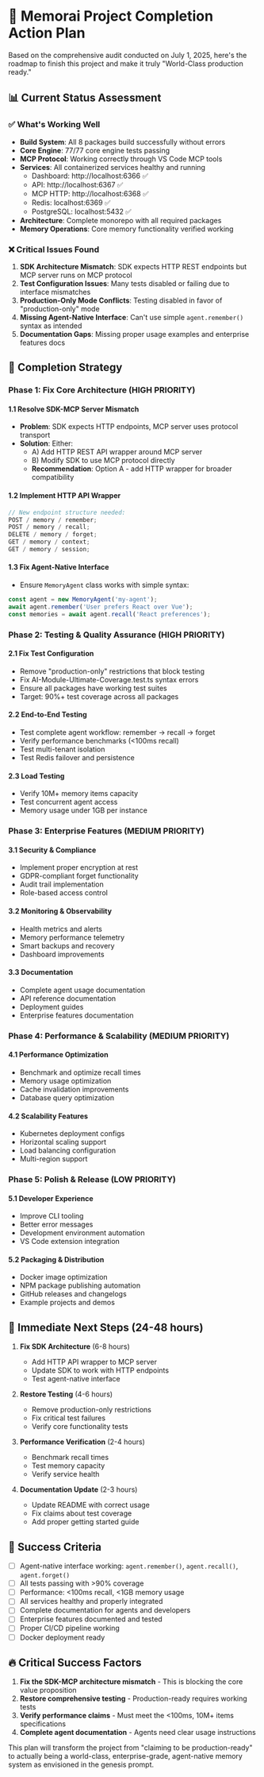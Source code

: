 # 🎯 Memorai Project Completion Action Plan

Based on the comprehensive audit conducted on July 1, 2025, here's the roadmap to finish this project and make it truly "World-Class production ready."

## 📊 Current Status Assessment

### ✅ What's Working Well

- **Build System**: All 8 packages build successfully without errors
- **Core Engine**: 77/77 core engine tests passing
- **MCP Protocol**: Working correctly through VS Code MCP tools
- **Services**: All containerized services healthy and running
  - Dashboard: http://localhost:6366 ✅
  - API: http://localhost:6367 ✅
  - MCP HTTP: http://localhost:6368 ✅
  - Redis: localhost:6369 ✅
  - PostgreSQL: localhost:5432 ✅
- **Architecture**: Complete monorepo with all required packages
- **Memory Operations**: Core memory functionality verified working

### ❌ Critical Issues Found

1. **SDK Architecture Mismatch**: SDK expects HTTP REST endpoints but MCP server runs on MCP protocol
2. **Test Configuration Issues**: Many tests disabled or failing due to interface mismatches
3. **Production-Only Mode Conflicts**: Testing disabled in favor of "production-only" mode
4. **Missing Agent-Native Interface**: Can't use simple `agent.remember()` syntax as intended
5. **Documentation Gaps**: Missing proper usage examples and enterprise features docs

## 🎯 Completion Strategy

### Phase 1: Fix Core Architecture (HIGH PRIORITY)

#### 1.1 Resolve SDK-MCP Server Mismatch

- **Problem**: SDK expects HTTP endpoints, MCP server uses protocol transport
- **Solution**: Either:
  - A) Add HTTP REST API wrapper around MCP server
  - B) Modify SDK to use MCP protocol directly
  - **Recommendation**: Option A - add HTTP wrapper for broader compatibility

#### 1.2 Implement HTTP API Wrapper

```typescript
// New endpoint structure needed:
POST / memory / remember;
POST / memory / recall;
DELETE / memory / forget;
GET / memory / context;
GET / memory / session;
```

#### 1.3 Fix Agent-Native Interface

- Ensure `MemoryAgent` class works with simple syntax:

```typescript
const agent = new MemoryAgent('my-agent');
await agent.remember('User prefers React over Vue');
const memories = await agent.recall('React preferences');
```

### Phase 2: Testing & Quality Assurance (HIGH PRIORITY)

#### 2.1 Fix Test Configuration

- Remove "production-only" restrictions that block testing
- Fix AI-Module-Ultimate-Coverage.test.ts syntax errors
- Ensure all packages have working test suites
- Target: 90%+ test coverage across all packages

#### 2.2 End-to-End Testing

- Test complete agent workflow: remember → recall → forget
- Verify performance benchmarks (<100ms recall)
- Test multi-tenant isolation
- Test Redis failover and persistence

#### 2.3 Load Testing

- Verify 10M+ memory items capacity
- Test concurrent agent access
- Memory usage under 1GB per instance

### Phase 3: Enterprise Features (MEDIUM PRIORITY)

#### 3.1 Security & Compliance

- Implement proper encryption at rest
- GDPR-compliant forget functionality
- Audit trail implementation
- Role-based access control

#### 3.2 Monitoring & Observability

- Health metrics and alerts
- Memory performance telemetry
- Smart backups and recovery
- Dashboard improvements

#### 3.3 Documentation

- Complete agent usage documentation
- API reference documentation
- Deployment guides
- Enterprise features documentation

### Phase 4: Performance & Scalability (MEDIUM PRIORITY)

#### 4.1 Performance Optimization

- Benchmark and optimize recall times
- Memory usage optimization
- Cache invalidation improvements
- Database query optimization

#### 4.2 Scalability Features

- Kubernetes deployment configs
- Horizontal scaling support
- Load balancing configuration
- Multi-region support

### Phase 5: Polish & Release (LOW PRIORITY)

#### 5.1 Developer Experience

- Improve CLI tooling
- Better error messages
- Development environment automation
- VS Code extension integration

#### 5.2 Packaging & Distribution

- Docker image optimization
- NPM package publishing automation
- GitHub releases and changelogs
- Example projects and demos

## 🚀 Immediate Next Steps (24-48 hours)

1. **Fix SDK Architecture** (6-8 hours)

   - Add HTTP API wrapper to MCP server
   - Update SDK to work with HTTP endpoints
   - Test agent-native interface

2. **Restore Testing** (4-6 hours)

   - Remove production-only restrictions
   - Fix critical test failures
   - Verify core functionality tests

3. **Performance Verification** (2-4 hours)

   - Benchmark recall times
   - Test memory capacity
   - Verify service health

4. **Documentation Update** (2-3 hours)
   - Update README with correct usage
   - Fix claims about test coverage
   - Add proper getting started guide

## 🎯 Success Criteria

- [ ] Agent-native interface working: `agent.remember()`, `agent.recall()`, `agent.forget()`
- [ ] All tests passing with >90% coverage
- [ ] Performance: <100ms recall, <1GB memory usage
- [ ] All services healthy and properly integrated
- [ ] Complete documentation for agents and developers
- [ ] Enterprise features documented and tested
- [ ] Proper CI/CD pipeline working
- [ ] Docker deployment ready

## 🔥 Critical Success Factors

1. **Fix the SDK-MCP architecture mismatch** - This is blocking the core value proposition
2. **Restore comprehensive testing** - Production-ready requires working tests
3. **Verify performance claims** - Must meet the <100ms, 10M+ items specifications
4. **Complete agent documentation** - Agents need clear usage instructions

This plan will transform the project from "claiming to be production-ready" to actually being a world-class, enterprise-grade, agent-native memory system as envisioned in the genesis prompt.
